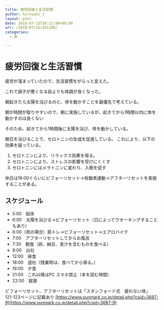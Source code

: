 ```yaml
---
title: 疲労回復と生活習慣
author: hiroyuki_t
layout: post
date: 2018-07-15T16:11:00+09:00
url: /2018/07/15/161100/
categories:
  - 本

---
```


# 疲労回復と生活習慣

疲労が溜まっていたので、生活習慣をがらっと変えた。

これで調子が悪くなる前よりも体調が良くなった。

朝起きたら太陽を浴びるのと、体を動かすことを最優先で考えている。

朝が時間が取りやすいので、朝に実施しているが、起きてから1時間以内に体を動かすのは良くない

そのため、起きてから1時間後に太陽を浴び、体を動かしている。

朝日を浴びることで、セロトニンの生成を促進している。
これにより、以下の効果を狙っている。

1. セロトニンにより、リラックス効果を得る。
2. セロトニンにより、ストレスの影響を受けにくくす
3. セロトニンにはメラトニンに変わり、入眠を促す

休日は16:00ぐらいにビフォーリセット→有酸素運動→アフターリセットを実施することがある。

## スケジュール

- 5:00　起床
- 6:00　太陽を浴びる→ビフォーリセット（日によってウオーキングすることもあり）
- 6:00（雨の場合）筋トレ→ビフォーリセット→エアロバイク
- 7:00　アフターリセットしてからお風呂
- 7:30　朝食（卵、納豆、青汁を含むものを食べる）
- 8:00　出社
- 12:00　昼食
- 18:00　退社（残業時は、食べてから帰る。）
- 19:00　夕食
- 21:00　これ以降はPC スマホ禁止（本を読む時間）
- 22:00　就寝


ビフォーリセット、アフターリセットは「スタンフォード式　疲れない体」 121-123ページに記載あり
[https://www.sunmark.co.jp/detail.php?csid=3687-9](https://www.sunmark.co.jp/detail.php?csid=3687-9)











